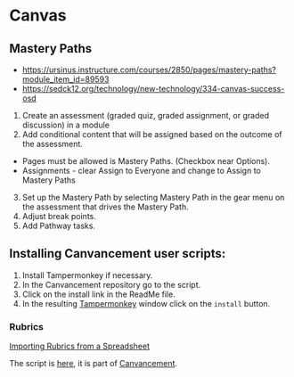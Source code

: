 # Canvas

## Mastery Paths

* https://ursinus.instructure.com/courses/2850/pages/mastery-paths?module_item_id=89593
* https://sedck12.org/technology/new-technology/334-canvas-success-osd

1. Create an assessment (graded quiz, graded assignment, or graded discussion) in a module
2. Add conditional content that will be assigned based on the outcome of the assessment.
  - Pages must be allowed is Mastery Paths. (Checkbox near Options).
  - Assignments - clear Assign to Everyone and change to Assign to Mastery Paths
3. Set up the Mastery Path by selecting Mastery Path in the gear menu on the assessment that drives the Mastery Path.
4. Adjust break points.
5. Add Pathway tasks.

## Installing Canvancement user scripts:

1. Install Tampermonkey if necessary.
1. In the Canvancement repository go to the script.
1. Click on the install link in the ReadMe file.
1. In the resulting [Tampermonkey][] window click on the `install` button.

[tampermonkey]: <http://tampermonkey.net>

### Rubrics

[Importing Rubrics from a Spreadsheet](https://community.canvaslms.com/docs/DOC-8844)

The script is [here](https://raw.githubusercontent.com/jamesjonesmath/canvancement/master/rubrics/import-rubric/import-rubric.user.js), it is part of [Canvancement](https://github.com/jamesjonesmath/canvancement).
